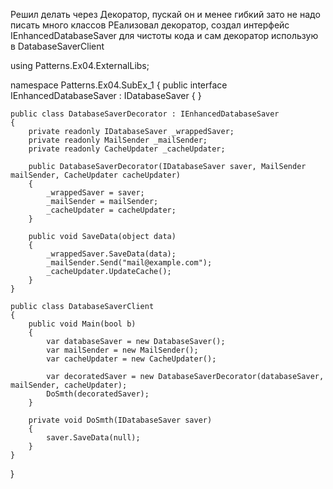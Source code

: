 Решил делать через Декоратор, пускай он и менее гибкий зато не надо писать много классов
РЕализовал декоратор, создал интерфейс IEnhancedDatabaseSaver для чистоты кода и сам декоратор использую в DatabaseSaverClient

using Patterns.Ex04.ExternalLibs;

namespace Patterns.Ex04.SubEx_1
{
    public interface IEnhancedDatabaseSaver : IDatabaseSaver
    {
    }

    public class DatabaseSaverDecorator : IEnhancedDatabaseSaver
    {
        private readonly IDatabaseSaver _wrappedSaver;
        private readonly MailSender _mailSender;
        private readonly CacheUpdater _cacheUpdater;

        public DatabaseSaverDecorator(IDatabaseSaver saver, MailSender mailSender, CacheUpdater cacheUpdater)
        {
            _wrappedSaver = saver;
            _mailSender = mailSender;
            _cacheUpdater = cacheUpdater;
        }

        public void SaveData(object data)
        {
            _wrappedSaver.SaveData(data);
            _mailSender.Send("mail@example.com");
            _cacheUpdater.UpdateCache();
        }
    }

    public class DatabaseSaverClient
    {
        public void Main(bool b)
        {
            var databaseSaver = new DatabaseSaver();
            var mailSender = new MailSender();
            var cacheUpdater = new CacheUpdater();
            
            var decoratedSaver = new DatabaseSaverDecorator(databaseSaver, mailSender, cacheUpdater);
            DoSmth(decoratedSaver);
        }

        private void DoSmth(IDatabaseSaver saver)
        {
            saver.SaveData(null);
        }
    }
}